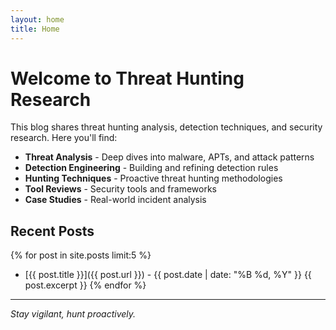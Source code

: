 ```yaml
---
layout: home
title: Home
---
```


# Welcome to Threat Hunting Research

This blog shares threat hunting analysis, detection techniques, and security research. Here you'll find:

- **Threat Analysis** - Deep dives into malware, APTs, and attack patterns
- **Detection Engineering** - Building and refining detection rules
- **Hunting Techniques** - Proactive threat hunting methodologies
- **Tool Reviews** - Security tools and frameworks
- **Case Studies** - Real-world incident analysis

## Recent Posts

{% for post in site.posts limit:5 %}
- [{{ post.title }}]({{ post.url }}) - {{ post.date | date: "%B %d, %Y" }}
  {{ post.excerpt }}
{% endfor %}

---

*Stay vigilant, hunt proactively.*

